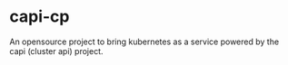 # capi-cp
An opensource project to bring kubernetes as a service powered by the capi (cluster api) project.
